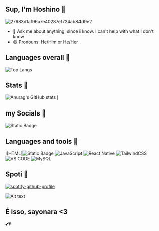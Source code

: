 ## Sup, I'm Hoshino 🌸
![27683d1af96a7e40287ef724ab84d9e2](https://github.com/user-attachments/assets/d0787cfb-d655-4e4d-a389-c0c6fc3eeef0)

- 💬 Ask me about anything, since i know. I can't help with what I don't know
- 😄 Pronouns: He/Him or He/Her

## Languages overall 🌸
![Top Langs](https://github-readme-stats.vercel.app/api/top-langs/?username=Hoshino2123&layout=donut&theme=dark&langs_count=1000)

## Stats 🌸
![Anurag's GitHub stats](https://github-readme-stats.vercel.app/api?username=Hoshino2123&show_icons=true&theme=dark&include_all_commits=true&ring_color=dc143c&icon_color=ff7f50%title_color=daa520&text_color=f0e68c) [!](https://github.com/anuraghazra/github-readme-stats)


## my Socials 🌸  
![Static Badge](https://img.shields.io/badge/Beacons-ai?style=plastic&logoColor=black&logoSize=auto&color=000000&cacheSeconds=3060&link=https%3A%2F%2Fbeacons.ai%2Fhoshino4ever)

## Languages and tools 🌸
![HTML]![Static Badge](https://img.shields.io/badge/HTML-DEV?style=plastic&logo=html5&logoColor=orange&logoSize=auto&color=gray&cacheSeconds=3600&link=https%3A%2F%2Fdeveloper.mozilla.org%2Fpt-BR%2Fdocs%2FWeb%2FHTML)
![JavaScript](https://img.shields.io/badge/JavaScript-F7DF1E?logo=javascript&logoColor=000)
![React Native](https://img.shields.io/badge/REACT-NATIVE?style=plastic&logo=react&logoColor=blue&logoSize=auto&color=gray&cacheSeconds=3600&link=https%3A%2F%2Freactnative.dev%2F)
![TailwindCSS](https://img.shields.io/badge/tailwindcss-%2338B2AC.svg?style=for-the-badge&logo=tailwind-css&logoColor=white)
![VS CODE](https://img.shields.io/badge/VSCode-0078D4?style=for-the-badge&logo=visual%20studio%20code&logoColor=white)
![MySQL](https://img.shields.io/badge/mysql-4479A1.svg?style=for-the-badge&logo=mysql&logoColor=white)

## Spoti 🌸
[![spotify-github-profile](https://spotify-github-profile.kittinanx.com/api/view?uid=312izpdez5np7vhrvqxaovyycc7i&cover_image=true&theme=default&show_offline=true&background_color=121212&interchange=true)](https://spotify-github-profile.kittinanx.com/api/view?uid=312izpdez5np7vhrvqxaovyycc7i&redirect=true)

![Alt text](https://spotify-recently-played-readme.vercel.app/api?user=312izpdez5np7vhrvqxaovyycc7i&unique={true|1|on|yes)




## É isso, sayonara <3




<!-- Markdown -->








💕💗
<!--
**Hoshino2123/Hoshino2123** is a ✨ _special_ ✨ repository because its `README.md` (this file) appears on your GitHub profile.

Here are some ideas to get you started:


-->



























